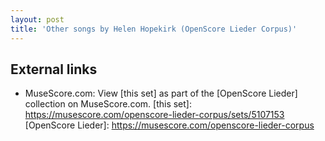 ```yaml
---
layout: post
title: 'Other songs by Helen Hopekirk (OpenScore Lieder Corpus)'
---
```


## External links

- MuseScore.com: View [this set] as part of the [OpenScore Lieder] collection on MuseScore.com.
[this set]: https://musescore.com/openscore-lieder-corpus/sets/5107153
[OpenScore Lieder]: https://musescore.com/openscore-lieder-corpus
